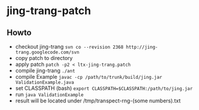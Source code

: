 # jing-trang-patch

## Howto

* checkout jing-trang
`svn co --revision 2368 http://jing-trang.googlecode.com/svn`
* copy patch to directory
* apply patch
`patch -p2 < ltx-jing-trang.patch`
* compile jing-trang
`./ant`
* compile Example
`javac -cp /path/to/trunk/build/jing.jar ValidationExample.java`
* set CLASSPATH (bash)
`export CLASSPATH=$CLASSPATH:/path/to/jing.jar`
* run
`java ValidationExample`
* result will be located under /tmp/transpect-rng-(some numbers).txt
